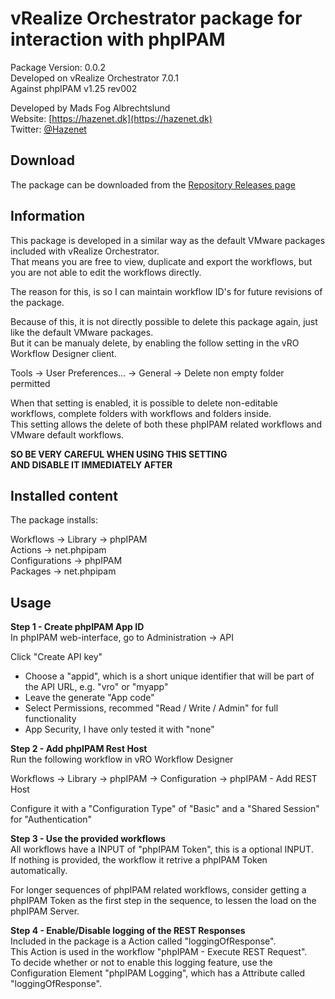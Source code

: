 # vRealize Orchestrator package for interaction with phpIPAM

Package Version: 0.0.2  
Developed on vRealize Orchestrator 7.0.1  
Against phpIPAM v1.25 rev002  

Developed by Mads Fog Albrechtslund  
Website: [https://hazenet.dk](https://hazenet.dk)  
Twitter: [@Hazenet](https://twitter.com/Hazenet)  

## Download

The package can be downloaded from the [Repository Releases page](https://github.com/hazenet/vrealize-orchestrator-phpipam-package/releases)  

## Information

This package is developed in a similar way as the default VMware packages included with vRealize Orchestrator.  
That means you are free to view, duplicate and export the workflows, but you are not able to edit the workflows directly.

The reason for this, is so I can maintain workflow ID's for future revisions of the package.  

Because of this, it is not directly possible to delete this package again, just like the default VMware packages.  
But it can be manualy delete, by enabling the follow setting in the vRO Workflow Designer client.  

Tools -> User Preferences... -> General -> Delete non empty folder permitted

When that setting is enabled, it is possible to delete non-editable workflows, complete folders with workflows and folders inside.  
This setting allows the delete of both these phpIPAM related workflows and VMware default workflows.  

**SO BE VERY CAREFUL WHEN USING THIS SETTING**  
**AND DISABLE IT IMMEDIATELY AFTER**  

## Installed content

The package installs:  

Workflows -> Library -> phpIPAM  
Actions -> net.phpipam  
Configurations -> phpIPAM  
Packages -> net.phpipam  

## Usage

**Step 1 - Create phpIPAM App ID**  
In phpIPAM web-interface, go to Administration -> API  
  
Click "Create API key"

* Choose a "appid", which is a short unique identifier that will be part of the API URL, e.g. "vro" or "myapp"
* Leave the generate "App code"
* Select Permissions, recommed "Read / Write / Admin" for full functionality
* App Security, I have only tested it with "none"

**Step 2 - Add phpIPAM Rest Host**  
Run the following workflow in vRO Workflow Designer  

Workflows -> Library -> phpIPAM -> Configuration -> phpIPAM - Add REST Host  

Configure it with a "Configuration Type" of "Basic" and a "Shared Session" for "Authentication"  

**Step 3 - Use the provided workflows**  
All workflows have a INPUT of "phpIPAM Token", this is a optional INPUT.  
If nothing is provided, the workflow it retrive a phpIPAM Token automatically.  

For longer sequences of phpIPAM related workflows, consider  getting a phpIPAM Token as the first step in the sequence, to lessen the load on the phpIPAM Server.  

**Step 4 - Enable/Disable logging of the REST Responses**  
Included in the package is a Action called "loggingOfResponse".  
This Action is used in the workflow "phpIPAM - Execute REST Request".  
To decide whether or not to enable this logging feature, use the Configuration Element "phpIPAM Logging", which has a Attribute called "loggingOfResponse".  


